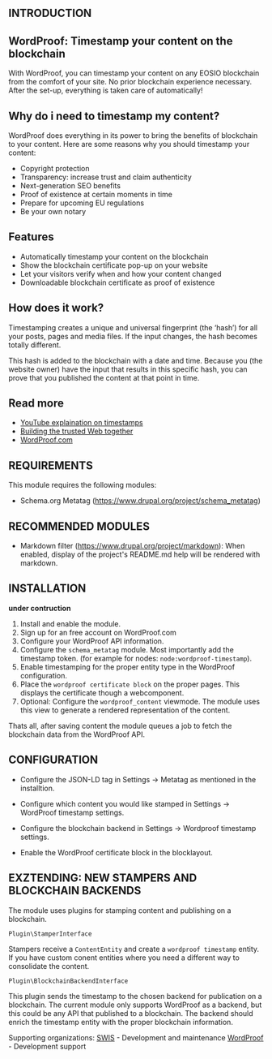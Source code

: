 INTRODUCTION
------------

## WordProof: Timestamp your content on the blockchain

With WordProof, you can timestamp your content on any EOSIO blockchain from the comfort of your site. No prior blockchain experience necessary. After the set-up, everything is taken care of automatically!

## Why do i need to timestamp my content?

WordProof does everything in its power to bring the benefits of blockchain to your content. Here are some reasons why you should timestamp your content:

*   Copyright protection
*   Transparency: increase trust and claim authenticity
*   Next-generation SEO benefits
*   Proof of existence at certain moments in time
*   Prepare for upcoming EU regulations
*   Be your own notary

## Features

*   Automatically timestamp your content on the blockchain
*   Show the blockchain certificate pop-up on your website
*   Let your visitors verify when and how your content changed
*   Downloadable blockchain certificate as proof of existence

## How does it work?

Timestamping creates a unique and universal fingerprint (the ‘hash’) for all your posts, pages and media files. If the input changes, the hash becomes totally different.

This hash is added to the blockchain with a date and time. Because you (the website owner) have the input that results in this specific hash, you can prove that you published the content at that point in time.

## Read more

*   [YouTube explaination on timestamps](https://youtu.be/Jh7ufPyRIZY)
*   [Building the trusted Web together](https://thetrustedweb.org/)
*   [WordProof.com](https://wordproof.com/)

REQUIREMENTS
------------

This module requires the following modules:

* Schema.org Metatag (https://www.drupal.org/project/schema_metatag)

RECOMMENDED MODULES
-------------------

* Markdown filter (https://www.drupal.org/project/markdown):
  When enabled, display of the project's README.md help will be rendered
  with markdown.


INSTALLATION
------------

**under contruction**

1.  Install and enable the module.
2.  Sign up for an free account on WordProof.com
3.  Configure your WordProof API information.
4.  Configure the `schema_metatag` module. Most importantly add the timestamp token. (for example for nodes: `node:wordproof-timestamp`).
5.  Enable timestamping for the proper entity type in the WordProof configuration.
6.  Place the `wordproof certificate block` on the proper pages. This displays the certificate though a webcomponent.
7.  Optional: Configure the `wordproof_content` viewmode. The module uses this view to generate a rendered representation of the content.

Thats all, after saving content the module queues a job to fetch the blockchain data from the WordProof API.

CONFIGURATION
-------------

* Configure the JSON-LD tag in Settings -> Metatag as mentioned in the installtion.

* Configure which content you would like stamped in Settings -> WordProof timestamp settings.

* Configure the blockchain backend in Settings -> Wordproof timestamp settings.

* Enable the WordProof certificate block in the blocklayout.

EXZTENDING: NEW STAMPERS AND BLOCKCHAIN BACKENDS 
-------------

The module uses plugins for stamping content and publishing on a blockchain.

`Plugin\StamperInterface`

Stampers receive a `ContentEntity` and create a `wordproof timestamp` entity. If you have custom conent entities where you need a different way to consolidate the content.

`Plugin\BlockchainBackendInterface`

This plugin sends the timestamp to the chosen backend for publication on a blockchain. The current module only supports WordProof as a backend, but this could be any API that published to a blockchain. The backend should enrich the timestamp entity with the proper blockchain information.

Supporting organizations:
[SWIS](https://swis.nl) - Development and maintenance
[WordProof](https://wordproof.com) - Development support
